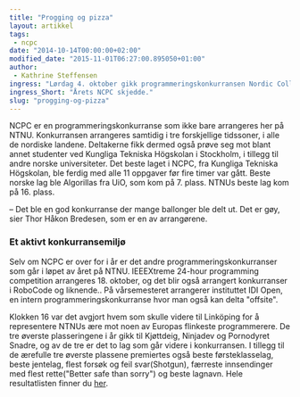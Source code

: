 ```yaml
---
title: "Progging og pizza"
layout: artikkel 
tags: 
 - ncpc
date: "2014-10-14T00:00:00+02:00"
modified_date: "2015-11-01T06:27:00.895050+01:00"
author:
 - Kathrine Steffensen
ingress: "Lørdag 4. oktober gikk programmeringskonkurransen Nordic Collegiate Programming Contest av stabelen på P15. 38 lag møtte opp for å rive seg i håret og spise pizza og løse flest mulig programmeringsoppgaver på 5 timer."
ingress_Short: "Årets NCPC skjedde."
slug: "progging-og-pizza"
---
```

NCPC er en programmeringskonkurranse som ikke bare arrangeres her på NTNU. Konkurransen arrangeres samtidig i tre forskjellige tidssoner, i alle de nordiske landene. Deltakerne fikk dermed også prøve seg mot blant annet studenter ved Kungliga Tekniska Högskolan i Stockholm, i tillegg til andre norske universiteter. Det beste laget i NCPC, fra Kungliga Tekniska Högskolan, ble ferdig med alle 11 oppgaver før fire timer var gått. Beste norske lag ble Algorillas fra UiO, som kom på 7. plass. NTNUs beste lag kom på 16. plass. 

– Det ble en god konkurranse der mange ballonger ble delt ut. Det er gøy, sier Thor Håkon Bredesen, som er en av arrangørene.

### Et aktivt konkurransemiljø
Selv om NCPC er over for i år er det andre programmeringskonkurranser som går i løpet av året på NTNU. IEEEXtreme 24-hour programming competition arrangeres 18. oktober, og det blir også arrangert konkurranser i RoboCode og liknende.. På vårsemesteret arrangerer instituttet IDI Open, en intern programmeringskonkurranse hvor man også kan delta "offsite". 

Klokken 16 var det avgjort hvem som skulle videre til Linköping for å representere NTNUs ære mot noen av Europas flinkeste programmerere. De tre øverste plasseringene i år gikk til Kjøttdeig, Ninjadev og Pornodyret Snadre, og av de tre er det to lag som går videre i konkurransen. I tillegg til de ærefulle tre øverste plassene premiertes også beste førsteklasselag, beste jentelag, flest forsøk og feil svar(Shotgun), færreste innsendinger med flest rette("Better safe than sorry") og beste lagnavn. Hele resultatlisten finner du [her](https://ncpc14.kattis.com/standings?filter=135).